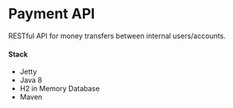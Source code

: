# Payment API #

RESTful API for money transfers between internal users/accounts.

#### Stack ####
* Jetty
* Java 8
* H2 in Memory Database
* Maven
